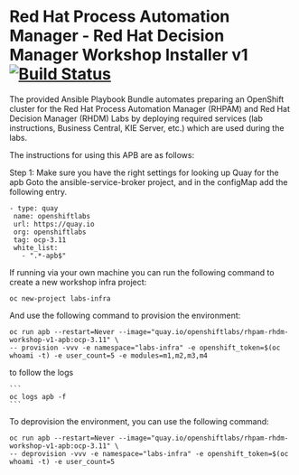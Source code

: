 Red Hat Process Automation Manager - Red Hat Decision Manager Workshop Installer v1 [![Build Status](https://travis-ci.org/RedHat-Middleware-Workshops/rhpam-rhdm-workshop-v1-infra.svg?branch=master)](https://travis-ci.org/RedHat-Middleware-Workshops/rhpam-rhdm-workshop-v1-infra)
=========

The provided Ansible Playbook Bundle automates preparing an OpenShift cluster for the Red Hat Process Automation Manager (RHPAM) and Red Hat Decision Manager (RHDM) Labs by deploying required services (lab instructions, Business Central, KIE Server, etc.) which are used during the labs.

The instructions for using this APB are as follows:

Step 1:
Make sure you have the right settings for looking up Quay for the apb
Goto the ansible-service-broker project, and in the configMap add the following entry.

   ```
  - type: quay
    name: openshiftlabs
    url: https://quay.io
    org: openshiftlabs
    tag: ocp-3.11
    white_list:
      - ".*-apb$"
  ```      


If running via your own machine you can run the following command to create a new workshop infra project:

  ```
  oc new-project labs-infra
  ```

And use the following command to provision the environment:

  ```
  oc run apb --restart=Never --image="quay.io/openshiftlabs/rhpam-rhdm-workshop-v1-apb:ocp-3.11" \
-- provision -vvv -e namespace="labs-infra" -e openshift_token=$(oc whoami -t) -e user_count=5 -e modules=m1,m2,m3,m4
  ```

to follow the logs

    ```
    oc logs apb -f
    ```

To deprovision the environment, you can use the following command:

  ```
  oc run apb --restart=Never --image="quay.io/openshiftlabs/rhpam-rhdm-workshop-v1-apb:ocp-3.11" \
-- deprovision -vvv -e namespace="labs-infra" -e openshift_token=$(oc whoami -t) -e user_count=5
  ```
